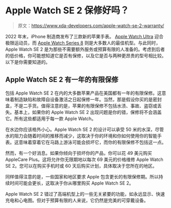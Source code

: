 # Apple Watch SE 2 保修好吗？

> 原文：<https://www.xda-developers.com/apple-watch-se-2-warranty/>

2022 年末，iPhone 制造商发布了三款新的苹果手表。 [Apple Watch Ultra](https://www.xda-developers.com/apple-watch-ultra-review/) 迎合极限运动员，而 [Apple Watch Series 8](https://www.xda-developers.com/best-apple-watch-series-8-deals/) 则是大多数人的最佳机型。与此同时，Apple Watch SE 2 是为那些不需要额外服务或预算有限的人准备的。考虑到后者的低价格，你可能想知道它是否有保修，以及它是否与两种更昂贵的型号相比较。以下是你需要知道的。

## Apple Watch SE 2 有一年的有限保修

包括 Apple Watch SE 2 在内的大多数苹果产品在美国都有一年的有限保修。这意味着制造缺陷和故障自设备激活之日起保修一年。当然，那是假设你买的是密封盒，不是二手货。值得注意的是，苹果的有限保修不包括水渍、事故、盗窃或丢失。基本上，如果你的 Apple Watch SE 2 出现问题是你的错，保修将不会涵盖它。所有这些都适用于每一款 Apple Watch。

在水边你应该格外小心。Apple Watch SE 2 的设计可以承受 50 米的水深，尽管水的阻力会随着时间的推移而减少，这取决于你的环境和你如何使用你的智能手表。这意味着穿着它在马路上游泳可能会损坏它，而你的有限保修不包括这一点。

然而，有一个好消息。如果你倾向于损坏你的产品，你可以花 49 美元购买 AppleCare Plus。这将允许你无限期地以每次 69 美元的价格维修 Apple Watch SE 2。您可以在购买手机时或 60 天后购买计划，具体取决于您所在的地区。

同样值得注意的是，一些国家和地区要求 Apple 包含更长的有限保修期。所以持续时间可能会更长，这取决于你从哪里购买 Apple Watch SE 2。

Apple Watch SE 2 错过了高端机型上的一些无关紧要的功能，如永远显示、快速充电和心电图。但对于预算有限的人来说，它仍然是完美的可穿戴设备。
